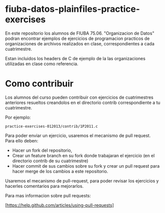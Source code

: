 fiuba-datos-plainfiles-practice-exercises
=========================================

En este repositorio los alumnos de FIUBA 75.06. "Organizacion de Datos" podran encontrar ejemplos de ejercicios de programacion practicos de organizaciones de archivos realizados en clase, correspondientes a cada cuatrimestre.

Estan incluidos los headers de C de ejemplo de la las organizaciones utilizadas en clase como referencia. 

# Como contribuir

Los alumnos del curso pueden contribuir con ejercicios de cuatrimestres anteriores resueltos creandolos en el directorio contrib correspondiente a tu cuatrimestre.

Por ejemplo:

```
practice-exercises-012013/contrib/1P2011.c
``` 

Para poder enviar un ejercicio, usaremos el mecanismo de pull request.
Para ello deben:

* Hacer un fork del repositorio, 
* Crear un feature branch en su fork donde trabajaran el ejercicio (en el directorio contrib de su cuatrimestre)
* Hacer commit de sus cambios sobre su fork y crear un pull request para hacer merge de los cambios a este repositorio.

Usaremos el mecanismo de pull-request, para poder revisar los ejercicios y hacerles comentarios para mejorarlos.

Para mas informacion sobre pull requests:

[https://help.github.com/articles/using-pull-requests]
